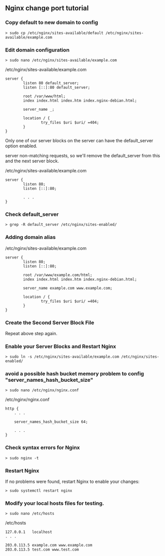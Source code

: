 ## Nginx change port tutorial

### Copy default to new domain to config

```
> sudo cp /etc/nginx/sites-available/default /etc/nginx/sites-available/example.com
```

### Edit domain configuration

```
> sudo nano /etc/nginx/sites-available/example.com
```
/etc/nginx/sites-available/example.com
```
server {
        listen 80 default_server;
        listen [::]:80 default_server;

        root /var/www/html;
        index index.html index.htm index.nginx-debian.html;

        server_name _;

        location / {
                try_files $uri $uri/ =404;
        }
}
```
Only one of our server blocks on the server can have the default_server option enabled.

server non-matching requests, so we'll remove the default_server from this and the next server block. 

/etc/nginx/sites-available/example.com
```
server {
        listen 80;
        listen [::]:80;

        . . .
}
```

### Check default_server

```
> grep -R default_server /etc/nginx/sites-enabled/
```

### Adding domain alias
/etc/nginx/sites-available/example.com
```
server {
        listen 80;
        listen [::]:80;

        root /var/www/example.com/html;
        index index.html index.htm index.nginx-debian.html;

        server_name example.com www.example.com;

        location / {
                try_files $uri $uri/ =404;
        }
}
```

### Create the Second Server Block File 
Repeat above step again.

### Enable your Server Blocks and Restart Nginx
```
> sudo ln -s /etc/nginx/sites-available/example.com /etc/nginx/sites-enabled/
```
### avoid a possible hash bucket memory problem to config "server_names_hash_bucket_size"
```
> sudo nano /etc/nginx/nginx.conf
```
/etc/nginx/nginx.conf
```
http {
    . . .

    server_names_hash_bucket_size 64;

    . . .
}
```

### Check syntax errors for Nginx
```
> sudo nginx -t
```
### Restart Nginx 
If no problems were found, restart Nginx to enable your changes:
```
> sudo systemctl restart nginx
```

### Modify your local hosts files for testing.

```
> sudo nano /etc/hosts
```
/etc/hosts
```
127.0.0.1   localhost
. . .

203.0.113.5 example.com www.example.com
203.0.113.5 test.com www.test.com
```
